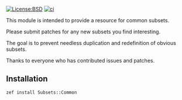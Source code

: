 [![License:BSD](https://img.shields.io/badge/License-BSD-yellow.svg)](https://opensource.org/licenses/BSD-2-Clause)
[![ci](https://github.com/bradclawsie/Subsets-Common/workflows/test/badge.svg)](https://github.com/bradclawsie/Subsets-Common/actions)

This module is intended to provide a resource for common subsets.

Please submit patches for any new subsets you find interesting.

The goal is to prevent needless duplication and redefinition of obvious subsets.

Thanks to everyone who has contributed issues and patches.

## Installation

```
zef install Subsets::Common
```
